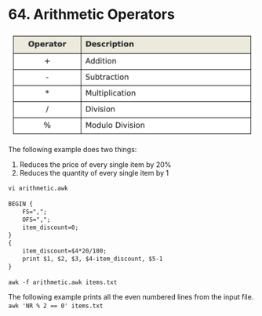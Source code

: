 # 64. Arithmetic Operators

![arithmetic operators](images/arithmetic_operators.png)

The following example does two things:
1. Reduces the price of every single item by 20%
1. Reduces the quantity of every single item by 1

```
vi arithmetic.awk

BEGIN {
    FS=",";
    OFS=",";
    item_discount=0;
}
{
    item_discount=$4*20/100;
    print $1, $2, $3, $4-item_discount, $5-1
}

awk -f arithmetic.awk items.txt
```

The following example prints all the even numbered lines from the input file.  
`awk 'NR % 2 == 0' items.txt`
